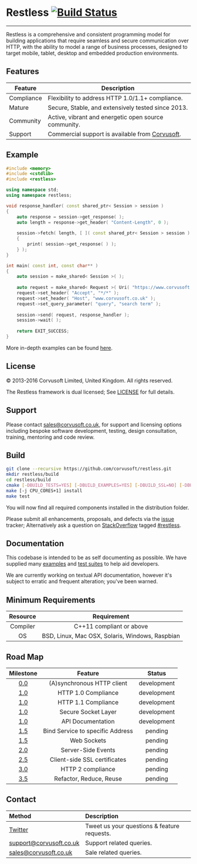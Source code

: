 Restless [![Build Status](https://travis-ci.org/Corvusoft/restless.svg?branch=master)](https://travis-ci.org/Corvusoft/restless)
=============================================================================================================================

---

Restless is a comprehensive and consistent programming model for building applications that require seamless and secure communication over HTTP, with the ability to model a range of business processes, designed to target mobile, tablet, desktop and embedded production environments.

Features
--------

| Feature                                                                                                                                                                                                       | Description                                                                                                                                                                                                                                                                                          |
|---------------------------------------------------------------------------------------------------------------------------------------------------------------------------------------------------------------|------------------------------------------------------------------------------------------------------------------------------------------------------------------------------------------------------------------------------------------------------------------------------------------------------|
| Compliance                                                                                                                                                                                                    | Flexibility to address HTTP 1.0/1.1+ compliance.                                                                                                                                                                                                                                                     |
| Mature                                                                                                                                                                                                        | Secure, Stable, and extensively tested since 2013.                                                                                                                                                                                                                                                   |
| Community                                                                                                                                                                                                     | Active, vibrant and energetic open source community.                                                                                                                                                                                                                                                 |
| Support                                                                                                                                                                                                       | Commercial support is available from [Corvusoft](http://www.corvusoft.co.uk).                                                                                                                                                                                                                        |

Example
-------

```C++
#include <memory>
#include <cstdlib>
#include <restless>

using namespace std;
using namespace restless;

void response_handler( const shared_ptr< Session > session )
{
    auto response = session->get_response( );
    auto length = response->get_header( "Content-Length", 0 );
    
    session->fetch( length, [ ]( const shared_ptr< Session > session )
    {
        print( session->get_response( ) );
    } );
}

int main( const int, const char** )
{
    auto session = make_shared< Session >( );
    
    auto request = make_shared< Request >( Uri( "https://www.corvusoft.co.uk/" ) );
    request->set_header( "Accept", "*/*" );
    request->set_header( "Host", "www.corvusoft.co.uk" );
    request->set_query_parameter( "query", "search term" );
    
    session->send( request, response_handler );
    session->wait( );
    
    return EXIT_SUCCESS;
}
```

More in-depth examples can be found [here](https://github.com/corvusoft/restless/tree/master/example).

License
-------

&copy; 2013-2016 Corvusoft Limited, United Kingdom. All rights reserved.

The Restless framework is dual licensed; See [LICENSE](LICENSE) for full details.

Support
-------

Please contact sales@corvusoft.co.uk, for support and licensing options including bespoke software development, testing, design consultation, training, mentoring and code review.

Build
-----

```bash
git clone --recursive https://github.com/corvusoft/restless.git
mkdir restless/build
cd restless/build
cmake [-DBUILD_TESTS=YES] [-DBUILD_EXAMPLES=YES] [-DBUILD_SSL=NO] [-DBUILD_SHARED=YES] [-DCMAKE_INSTALL_PREFIX=/output-directory] ..
make [-j CPU_CORES+1] install
make test
```

You will now find all required components installed in the distribution folder.

Please submit all enhancements, proposals, and defects via the [issue](http://github.com/corvusoft/restless/issues) tracker; Alternatively ask a question on [StackOverflow](http://stackoverflow.com/questions/ask) tagged [#restless](http://stackoverflow.com/questions/tagged/restless).

Documentation
-------------

This codebase is intended to be as self documenting as possible. We have supplied many [examples](https://github.com/corvusoft/restless/tree/master/example) and [test suites](https://github.com/corvusoft/restless/tree/master/test) to help aid developers.

We are currently working on textual API documentation, however it's subject to erratic and frequent alteration; you've been warned.

Minimum Requirements
--------------------

| Resource | Requirement                                     |
|:--------:|:-----------------------------------------------:|
| Compiler |            C++11 compliant or above             |
|    OS    | BSD, Linux, Mac OSX, Solaris, Windows, Raspbian |

Road Map
--------

| Milestone                                                                            | Feature                                 | Status       |
|:------------------------------------------------------------------------------------:|:---------------------------------------:|:------------:|
|             [0.0](https://github.com/Corvusoft/restless/milestones/0.0)              |        (A)synchronous HTTP client       |  development |
|             [1.0](https://github.com/Corvusoft/restless/milestones/1.0)              |           HTTP 1.0 Compliance           |  development |
|             [1.0](https://github.com/Corvusoft/restless/milestones/1.0)              |           HTTP 1.1 Compliance           |  development |
|             [1.0](https://github.com/Corvusoft/restless/milestones/1.0)              |           Secure Socket Layer           |  development |
|             [1.0](https://github.com/Corvusoft/restless/milestones/4.5)              |            API Documentation            |  development |
|             [1.5](https://github.com/Corvusoft/restless/milestones/1.0)              |    Bind Service to specific Address     |    pending   |
|             [1.5](https://github.com/Corvusoft/restless/milestones/4.5)              |               Web Sockets               |    pending   |
|             [2.0](https://github.com/Corvusoft/restless/milestones/4.5)              |            Server-Side Events           |    pending   |
|             [2.5](https://github.com/Corvusoft/restless/milestones/5.0)              |      Client-side SSL certificates       |    pending   |
|             [3.0](https://github.com/Corvusoft/restless/milestones/5.0)              |            HTTP 2 compliance            |    pending   |
|             [3.5](https://github.com/Corvusoft/restless/milestones/5.0)              |         Refactor, Reduce, Reuse         |    pending   |

Contact
-------

| Method                                      | Description                                 |
|:--------------------------------------------|:--------------------------------------------|
| [Twitter](http://www.twitter.com/corvusoft) | Tweet us your questions & feature requests. |
| support@corvusoft.co.uk                     | Support related queries.                    |
| sales@corvusoft.co.uk                       | Sale related queries.                       |
